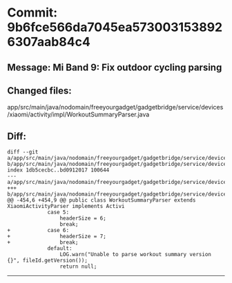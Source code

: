 # Commit: 9b6fce566da7045ea5730031538926307aab84c4
## Message: Mi Band 9: Fix outdoor cycling parsing
## Changed files:
app/src/main/java/nodomain/freeyourgadget/gadgetbridge/service/devices/xiaomi/activity/impl/WorkoutSummaryParser.java

## Diff:
```
diff --git a/app/src/main/java/nodomain/freeyourgadget/gadgetbridge/service/devices/xiaomi/activity/impl/WorkoutSummaryParser.java b/app/src/main/java/nodomain/freeyourgadget/gadgetbridge/service/devices/xiaomi/activity/impl/WorkoutSummaryParser.java
index 1db5cecbc..bd0912017 100644
--- a/app/src/main/java/nodomain/freeyourgadget/gadgetbridge/service/devices/xiaomi/activity/impl/WorkoutSummaryParser.java
+++ b/app/src/main/java/nodomain/freeyourgadget/gadgetbridge/service/devices/xiaomi/activity/impl/WorkoutSummaryParser.java
@@ -454,6 +454,9 @@ public class WorkoutSummaryParser extends XiaomiActivityParser implements Activi
             case 5:
                 headerSize = 6;
                 break;
+            case 6:
+                headerSize = 7;
+                break;
             default:
                 LOG.warn("Unable to parse workout summary version {}", fileId.getVersion());
                 return null;
```
-----------------------------------
